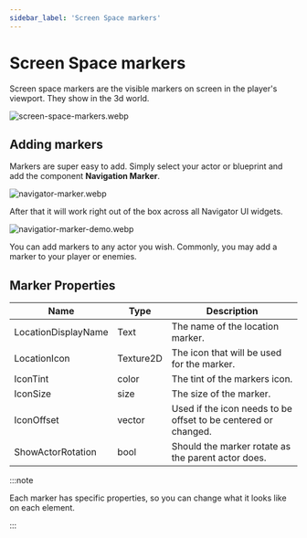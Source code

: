 ```yaml
---
sidebar_label: 'Screen Space markers'
---
```


# Screen Space markers

Screen space markers are the visible markers on screen in the player's viewport. They show in the 3d world.

![screen-space-markers.webp](//img/pro/navigator/screen-space-markers.webp)

## Adding markers

Markers are super easy to add. Simply select your actor or blueprint and add the component **Navigation Marker**.

![navigator-marker.webp](//img/pro/navigator/navigator-marker.webp)

After that it will work right out of the box across all Navigator UI widgets.

![navigatior-marker-demo.webp](//img/pro/navigator/navigatior-marker-demo.webp)

You can add markers to any actor you wish. Commonly, you may add a marker to your player or enemies.

## Marker Properties

| Name                | Type       | Description                                                    |
|---------------------|------------|----------------------------------------------------------------|
| LocationDisplayName | Text       | The name of the location marker.                               |
| LocationIcon        | Texture2D  | The icon that will be used for the marker.                     |
| IconTint            | color      | The tint of the markers icon.                                  |
| IconSize            | size       | The size of the marker.                                        |
| IconOffset          | vector     | Used if the icon needs to be offset to be centered or changed. |
| ShowActorRotation   | bool       | Should the marker rotate as the parent actor does.             |

:::note

Each marker has specific properties, so you can change what it looks like on each element.

:::
